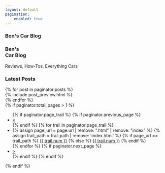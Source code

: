 ```yaml
---
layout: default
pagination:
    enabled: true
---
```


<section id="homepage">
    <section id="intro" class="is-intro-section">
        <div class="background-image-wrapper is-dark">
            <div class="is-opaque" style="background-image: url('https://assets.bpwalters.com/images/bens_car_blog/fiesta_1.jpg');"></div>
        </div>
        <div class="container has-middle-text">
            <div class="item flex-100">
                <div class="intro-title">
                    <h1 class="is-hidden-mobile is-hidden-tablet"><span>Ben's</span> Car Blog</h1>
                    <h1 class="is-hidden-desktop"><span>Ben's</span><br>Car Blog</h1>
                    <p class="is-subheading">Reviews, How-Tos, Everything Cars</p>
                </div>
            </div>
        </div>
    </section>
    <section id="latest-posts">
        <div class="container">
            <div class="item flex-100 is-center-aligned">
                <h1>Latest Posts</h1>
            </div>
            {% for post in paginator.posts %}
                <div class="item flex-50 has-gutter">
                    {% include post_preview.html %}
                </div>
            {% endfor %}
        </div>
    </section>
    {% if paginator.total_pages > 1 %}
        <section id="pagination" class="is-center-aligned">
            <div class="container">
                <div class="item flex-100">
                    <ul class="is-pagination-list">
                    {% if paginator.page_trail %}
                        {% if paginator.previous_page %}
                            <li><a href="{{ paginator.previous_page_path | prepend: site.baseurl }}">&lt;</a></li>
                        {% endif %}
                        {% for trail in paginator.page_trail %}
                            <li>
                                {% assign page_url = page.url | remove: ".html" | remove: "index" %}
                                {% assign trail_path = trail.path | remove: 'index.html' %}
                                {% if page_url == trail_path %}
                                    <a href="#" class="curr-page">{{ trail.num }}</a>
                                {% else %}
                                    <a href="{{ trail.path | prepend: site.baseurl | remove: 'index.html' }}">{{ trail.num }}</a>
                                {% endif %}
                            </li>
                        {% endfor %}
                        {% if paginator.next_page %}
                            <li><a href="{{ paginator.next_page_path | prepend: site.baseurl }}">&gt;</a></li>
                        {% endif %}
                    {% endif %}
                    </ul>
                </div>
            </div>
        </section>
    {% endif %}
</section>